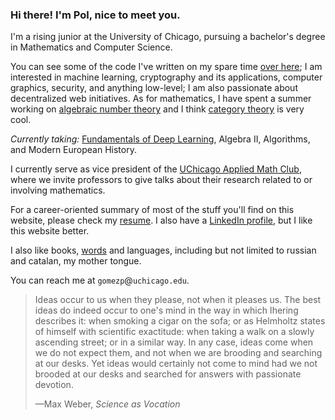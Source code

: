 ### Hi there! I'm Pol, nice to meet you.

I'm a rising junior at the University of Chicago, pursuing a bachelor's degree in Mathematics and Computer Science.

You can see some of the code I've written on my spare time [over here](/about#projects); I am interested in machine learning, cryptography and its applications, computer graphics, security, and anything low-level; I am also passionate about decentralized web initiatives. As for mathematics, I have spent a summer working on [algebraic number theory](https://github.com/aszkid/number_theory) and I think [category theory](https://github.com/aszkid/polynomial-functor-notes) is very cool.

*Currently taking:* [Fundamentals of Deep Learning](https://mcallester.github.io/ttic-31230/), Algebra II, Algorithms, and Modern European History.

I currently serve as vice president of the [UChicago Applied Math Club](https://ucamc.github.io), where we invite professors to give talks about their research related to or involving mathematics.

For a career-oriented summary of most of the stuff you'll find on this website, please check my [resume](/polgomez_CV.pdf). I also have a [LinkedIn profile](https://www.linkedin.com/in/gomezp/), but I like this website better.

I also like books, [words](/about#words) and languages, including but not limited to russian and catalan, my mother tongue.

You can reach me at `gomezp`@`uchicago.edu`.

> Ideas occur to us when they please, not when it pleases us. The best ideas do indeed occur to one's mind in the way in which Ihering describes it: when smoking a cigar on the sofa; or as Helmholtz states of himself with scientific exactitude: when taking a walk on a slowly ascending street; or in a similar  way. In any case, ideas come when we do not expect them, and not when we are brooding and searching at our desks. Yet ideas would certainly not come to mind had we not brooded at our desks and searched for answers with passionate devotion.
> <br><p class="has-text-right">—Max Weber, <i>Science as Vocation</i></p>
